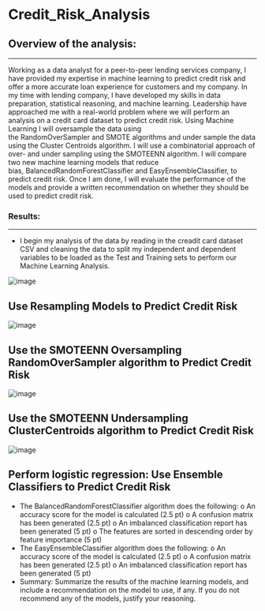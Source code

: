 # Credit_Risk_Analysis

## Overview of the analysis: 
_________________________________________________________________________
 
Working as a data analyst for a peer-to-peer lending services company, I have provided my expertise in machine learning to predict credit risk and offer a more accurate loan experience for customers and my company. In my time with lending company, I have developed my skills in data preparation, statistical reasoning, and machine learning. Leadership have approached me with a real-world problem where we will perform an analysis on a credit card dataset to predict credit risk. Using Machine Learning I will oversample the data using the RandomOverSampler and SMOTE algorithms and under sample the data using the Cluster Centroids algorithm. I will use a combinatorial approach of over- and under sampling using the SMOTEENN algorithm. I will compare two new machine learning models that reduce bias, BalancedRandomForestClassifier and EasyEnsembleClassifier, to predict credit risk. Once I am done, I will evaluate the performance of the models and provide a written recommendation on whether they should be used to predict credit risk.

### Results:
_____________________________________________________________________

* I begin my analysis of the data by reading in the creadit card dataset CSV and cleaning the data to split my independent and dependent variables to be loaded as the Test and Training sets to perform our Machine Learning Analysis. 

![image](https://user-images.githubusercontent.com/88467263/147421160-2d9c8d1a-d8d8-4991-8da7-a677ad2a76f7.png)


## Use Resampling Models to Predict Credit Risk

![image](https://user-images.githubusercontent.com/88467263/147421270-3e29dbb3-abec-4862-a24e-1710231f6747.png)



## Use the SMOTEENN Oversampling RandomOverSampler algorithm to Predict Credit Risk 

![image](https://user-images.githubusercontent.com/88467263/147421302-40f4bcab-ee83-4a8d-a8f5-7c513daf2cd4.png)

## Use the SMOTEENN Undersampling ClusterCentroids algorithm to Predict Credit Risk 

![image](https://user-images.githubusercontent.com/88467263/147421325-49f03e0f-9bac-4e45-b857-a65f2e20de6e.png)


## Perform logistic regression: Use Ensemble Classifiers to Predict Credit Risk 

* The BalancedRandomForestClassifier algorithm does the following:
o An accuracy score for the model is calculated (2.5 pt)
o A confusion matrix has been generated (2.5 pt)
o An imbalanced classification report has been generated (5 pt)
o The features are sorted in descending order by feature importance (5 pt)
* The EasyEnsembleClassifier algorithm does the following:
o An accuracy score of the model is calculated (2.5 pt)
o A confusion matrix has been generated (2.5 pt)
o An imbalanced classification report has been generated (5 pt)
* Summary: Summarize the results of the machine learning models, and include a recommendation on the model to use, if any. If you do not recommend any of the models, justify your reasoning.





